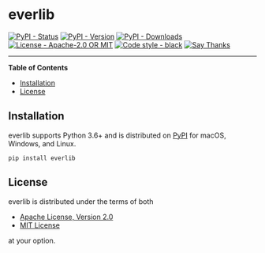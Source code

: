 # everlib

[![PyPI - Status](https://img.shields.io/pypi/status/everlib.svg)](https://pypi.org/project/everlib)
[![PyPI - Version](https://img.shields.io/pypi/v/everlib.svg)](https://pypi.org/project/everlib)
[![PyPI - Downloads](https://pepy.tech/badge/everlib)](https://pepy.tech/project/everlib)
[![License - Apache-2.0 OR MIT](https://img.shields.io/badge/license-Apache--2.0%20OR%20MIT-9400d3.svg)](https://choosealicense.com/licenses)
[![Code style - black](https://img.shields.io/badge/code%20style-black-000000.svg)](https://github.com/ambv/black)
[![Say Thanks](https://img.shields.io/badge/say-thanks-ff69b4.svg)](https://saythanks.io/to/ofek)

-----

**Table of Contents**

- [Installation](#installation)
- [License](#license)

## Installation

everlib supports Python 3.6+ and is distributed on [PyPI](https://pypi.org) for macOS, Windows, and Linux.

```console
pip install everlib
```

## License

everlib is distributed under the terms of both

- [Apache License, Version 2.0](https://choosealicense.com/licenses/apache-2.0)
- [MIT License](https://choosealicense.com/licenses/mit)

at your option.
